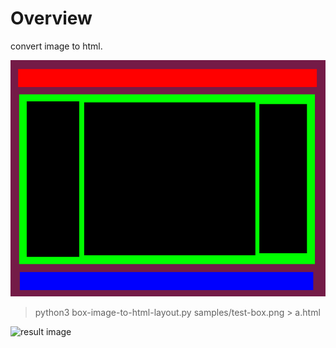 # Overview
convert image to html.

![source image](samples/test-box.png)

> python3 box-image-to-html-layout.py samples/test-box.png > a.html

![result image](sample/result.png)
